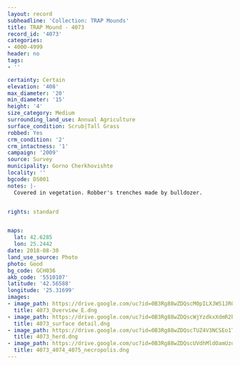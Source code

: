 ```yaml
---
layout: record
subheadline: 'Collection: TRAP Mounds'
title: TRAP Mound - 4073
record_id: '4073'
categories:
- 4000-4999
header: no
tags:
- ''

certainty: Certain
elevation: '408'
max_diameter: '20'
min_diameter: '15'
height: '4'
size_category: Medium
surrounding_land_use: Annual Agriculture
surface_condition: Scrub|Tall Grass
robbed: Yes
crm_condition: '2'
crm_intactness: '1'
campaign: '2009'
source: Survey
municipality: Gorno Cherkhovishte
locality: ''
bgcode: DS001
notes: |-
  Covered in vegetation. Robber's trenches made by bulldozer.


rights: standard


maps:
  lat: 42.6285
  lon: 25.2442
date: 2018-08-30
land_use_source: Photo
photo: Good
bg_code: GCH036
akb_code: '5510107'
latitude: '42.56588'
longitude: '25.31699'
images:
- image_path: https://drive.google.com/uc?id=0B3Rg88wZDQscM0pILXJWS1JROEU
  title: 4073_Overview_E.dng
- image_path: https://drive.google.com/uc?id=0B3Rg88wZDQscWjYzdkxXdmR2blk
  title: 4073_surface detail.dng
- image_path: https://drive.google.com/uc?id=0B3Rg88wZDQscTUZ4V3NCSEo1TWs
  title: 4073_herd.dng
- image_path: https://drive.google.com/uc?id=0B3Rg88wZDQscUVdhMldOamUzd0E
  title: 4073_4074_4075_necropolis.dng
---
```

